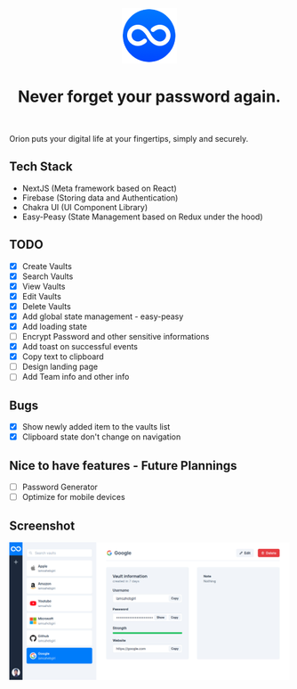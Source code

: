 <p align="center">
  <a href="https://github.com/iamsahebgiri/orion">
    <img src="https://raw.githubusercontent.com/iamsahebgiri/orion/main/public/assets/orion-sm.png" alt="Orion logo" width="100" />
  </a>
</p>

<h1 align="center">Never forget your password again.</h1>

<br>

Orion puts your digital life at your fingertips, simply and securely.

## Tech Stack
  * NextJS (Meta framework based on React)
  * Firebase (Storing data and Authentication)
  * Chakra UI (UI Component Library)
  * Easy-Peasy (State Management based on Redux under the hood)
## TODO
* [x] Create Vaults
* [x] Search Vaults
* [x] View Vaults
* [x] Edit Vaults
* [x] Delete Vaults
* [x] Add global state management - easy-peasy
* [x] Add loading state
* [ ] Encrypt Password and other sensitive informations
* [x] Add toast on successful events
* [x] Copy text to clipboard
* [ ] Design landing page
* [ ] Add Team info and other info

## Bugs

* [x] Show newly added item to the vaults list
* [x] Clipboard state don't change on navigation

## Nice to have features - Future Plannings
* [ ] Password Generator
* [ ] Optimize for mobile devices

## Screenshot

<img src="https://raw.githubusercontent.com/iamsahebgiri/orion/main/public/assets/orion-screenshot.jpg" alt="Orion Screenshot" />